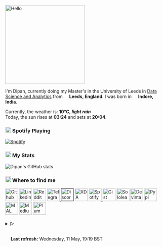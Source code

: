 <p><img alt="Hello" width="250px" src="https://i.imgur.com/Fihbexl.gif" /></p>
<p>
    <codersrank-skills-chart username="themagicalmammal"></codersrank-skills-chart>
    I&#39;m Dipan, currently doing my Master&#39;s in the University of Leeds in
    <a href="https://courses.leeds.ac.uk/i071/data-science-and-analytics-msc">Data Science and Analytics</a>
    from <img src="https://i.imgur.com/DPngeUJ.png" width="13" /> <b>Leeds, England</b>. I was born in <img src="https://i.imgur.com/DzzzpBo.png" width="13" /> <b>Indore, India</b>.
</p>
<p>
    Currently, the weather is: <b> 10°C, <i>light rain</i></b><br />
    Today, the sun rises at <b>03:24</b> and sets at <b>20:04</b>.
</p>
<h3><img src="https://i.imgur.com/aSVPWXc.png" width="18" /> Spotify Playing</h3>
<a href="https://open.spotify.com/user/88h9x52o4rver6y7ka9upj5a6"><img src="https://spotify-pw0mefqpu-spotifydipan.vercel.app/api/spotify" alt="Spotify" /></a>
<h3><img src="https://i.imgur.com/84QPnNl.png" width="18" /> My Stats</h3>
<img src="https://github-readme-stats-bay-ten-48.vercel.app/api?username=themagicalmammal&amp;include_all_commits=true&amp;bg_color=30,e96443,904e95&amp;title_color=fff&amp;text_color=fff" alt="Dipan&#39;s GitHub stats" />
<h3><img src="https://i.imgur.com/yQHTmCW.png" width="18" /> Where to find me</h3>
<a href="https://github.com/themagicalmammal/"> <img alt="Github" width="40px" src="https://i.imgur.com/RjscN2M.png" /></a>
<a href="https://uk.linkedin.com/in/themagicalmammal/"> <img alt="Linkedin" width="40px" src="https://i.imgur.com/Hp2w5wM.png" /></a>
<a href="https://www.reddit.com/user/themagicalmammal/"> <img alt="Reddit" width="40px" src="https://i.imgur.com/E8vTLyb.png" /></a>
<a href="https://telegram.im/@themagicalmammal"> <img alt="Telegram" width="40px" src="https://i.imgur.com/8uCq4fi.png" /> </a>
<a href=""> <img alt="Discord" width="40px" src="https://i.imgur.com/allk32s.png" /></a>
<a href="https://forum.xda-developers.com/m/themagicalmammal.9670192/"> <img alt="XDA" width="40px" src="https://i.imgur.com/ZkDQREa.png" /></a>
<a href="https://open.spotify.com/user/88h9x52o4rver6y7ka9upj5a6?si=i5kyqZQOQmOu_NRn-T7FQw&nd=1"> <img alt="Spotify" width="40px" src="https://i.imgur.com/TuGJlcZ.png" /> </a>
<a href="https://gist.github.com/themagicalmammal/"> <img alt="Gist" width="40px" src="https://i.imgur.com/6w4HNmL.png" /></a>
<a href="https://www.sololearn.com/profile/4562055"> <img alt="Sololearn" width="40px" src="https://i.imgur.com/6mnh2V5.png" /></a>
<a href="https://www.deviantart.com/themagicalmammal"> <img alt="Devintart" width="40px" src="https://i.imgur.com/YWUKoPE.png" /></a>
<a href="https://pypi.org/user/themagicalmammal/"> <img alt="Pypi" width="40px" src="https://i.imgur.com/901ps8h.png" /></a>
<a href="https://myanimelist.net/profile/themagicalmammal"> <img alt="MAL" width="40px" src="https://i.imgur.com/TnZcuA4.png" /></a>
<a href="https://medium.com/@d19cyber"> <img alt="Medium" width="40px" src="https://i.imgur.com/HvRIk6L.png" /></a>
<a href="https://secure.plum.io/p/2Ui2Qr0KSS7QP04pEq_-BQ"> <img alt="Plum" width="40px" src="https://i.imgur.com/PNhxaKM.png" /></a>
<br />
<br />
<details>
    <summary> &#9655;</summary>
    <h3><img src="https://i.imgur.com/fYbz1Tu.gif" width="17" /> Activity Graph</h3>
    <img alt="Activity" width="547px" src="https://activity-graph.herokuapp.com/graph?username=themagicalmammal&theme=xcode&custom_title=Activity%20Graph&hide_border=true" />
    <br />
    <br />
    <details>
        <summary> &#9655;</summary>
        <h3><img src="https://i.imgur.com/x8tsLuE.png" width="18" /> Trophies</h3>
        <img src="https://github-profile-trophy.vercel.app/?username=themagicalmammal&amp;theme=juicyfresh&amp;row=1&amp;column=5" alt="trophy" />
        <br />
        <br />
        <details>
            <summary> &#9655;</summary>
            <h3><img src="https://i.imgur.com/xGG5c7N.png" width="18" /> QR Code</h3>
            <img alt="QRCode" width="200px" src="https://i.imgur.com/DSHPHdq.png" />
            <details>
                <summary> &#9655;</summary>
                <h3><img src="https://i.imgur.com/1mimHIo.png" width="18" /> Credits</h3>
                <ol>
                    <li><img src="https://cdn-icons-png.flaticon.com/128/197/197484.png" width="13" /> <a href="https://github.com/sourajitk">Sourajit Karmakar</a></li>
                    <li><img src="https://cdn-icons-png.flaticon.com/128/197/197564.png" width="13" /> <a href="https://github.com/thmsgbrt">Thomas Guibert</a></li>
                    <li><img src="https://cdn-icons-png.flaticon.com/512/3909/3909444.png" width="13" /> <a href="https://github.com/Prince-Shivaram">Siv Ram Shastri Jonnalagadda</a></li>
                    <li><img src="https://cdn-icons-png.flaticon.com/512/3909/3909444.png" width="13" /> <a href="https://github.com/anuraghazra">Anurag Hazra</a></li>
                    <li><img src="https://cdn-icons-png.flaticon.com/128/197/197559.png" width="13" /> <a href="https://github.com/owl4ce">Harry</a></li>
                    <li><img src="https://cdn-icons-png.flaticon.com/128/197/197484.png" width="13" /> <a href="https://github.com/ryanlanciaux">Ryan Lanciaux</a></li>
                </ol>
                <details>
                    <summary> &#9655;</summary>
                    <h3><img src="https://i.imgur.com/XJ0hI8P.png" width="18" /> Visitor</h3>
                    <img src="https://profile-counter.glitch.me/themagicalmammal/count.svg" /> <br />
                </details>
            </details>
        </details>
    </details>
</details>
<br />
<p> <img src="https://i.imgur.com/JgaEjcz.png" width="13" /> <b>Last refresh:</b> Wednesday, 11 May, 19:19 BST</p>
